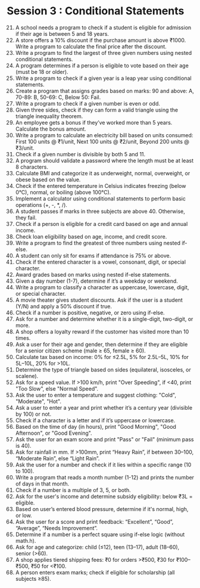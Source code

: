 # Session 3 : Conditional Statements

21. A school needs a program to check if a student is eligible for admission if their age is between 5 and 18 years.  
22. A store offers a 10% discount if the purchase amount is above ₹1000. Write a program to calculate the final price after the discount.  
23. Write a program to find the largest of three given numbers using nested conditional statements.  
24. A program determines if a person is eligible to vote based on their age (must be 18 or older).  
25. Write a program to check if a given year is a leap year using conditional statements.  
26. Create a program that assigns grades based on marks: 90 and above: A, 70-89: B, 50-69: C, Below 50: Fail.  
27. Write a program to check if a given number is even or odd.  
28. Given three sides, check if they can form a valid triangle using the triangle inequality theorem.  
29. An employee gets a bonus if they’ve worked more than 5 years. Calculate the bonus amount.  
30. Write a program to calculate an electricity bill based on units consumed: First 100 units @ ₹1/unit, Next 100 units @ ₹2/unit, Beyond 200 units @ ₹3/unit.  
31. Check if a given number is divisible by both 5 and 11.  
32. A program should validate a password where the length must be at least 8 characters.  
33. Calculate BMI and categorize it as underweight, normal, overweight, or obese based on the value.  
34. Check if the entered temperature in Celsius indicates freezing (below 0°C), normal, or boiling (above 100°C).  
35. Implement a calculator using conditional statements to perform basic operations (+, -, *, /).  
36. A student passes if marks in three subjects are above 40. Otherwise, they fail.  
37. Check if a person is eligible for a credit card based on age and annual income.  
38. Check loan eligibility based on age, income, and credit score.  
39. Write a program to find the greatest of three numbers using nested if-else.  
40. A student can only sit for exams if attendance is 75% or above.  
41. Check if the entered character is a vowel, consonant, digit, or special character.  
42. Award grades based on marks using nested if-else statements.  
43. Given a day number (1-7), determine if it’s a weekday or weekend.  
44. Write a program to classify a character as uppercase, lowercase, digit, or special character.
45. A movie theater gives student discounts. Ask if the user is a student (Y/N) and apply a 50% discount if true.
46. Check if a number is positive, negative, or zero using if-else.
47. Ask for a number and determine whether it is a single-digit, two-digit, or more.
48. A shop offers a loyalty reward if the customer has visited more than 10 times.
49. Ask a user for their age and gender, then determine if they are eligible for a senior citizen scheme (male ≥ 65, female ≥ 60).
50. Calculate tax based on income: 0% for ≤2.5L, 5% for 2.5L–5L, 10% for 5L–10L, 20% for >10L.
51. Determine the type of triangle based on sides (equilateral, isosceles, or scalene).
52. Ask for a speed value. If >100 km/h, print "Over Speeding", if <40, print "Too Slow", else "Normal Speed".
53. Ask the user to enter a temperature and suggest clothing: "Cold", "Moderate", "Hot".
54. Ask a user to enter a year and print whether it’s a century year (divisible by 100) or not.
55. Check if a character is a letter and if it’s uppercase or lowercase.
56. Based on the time of day (in hours), print "Good Morning", "Good Afternoon", or "Good Evening".
57. Ask the user for an exam score and print "Pass" or "Fail" (minimum pass is 40).
58. Ask for rainfall in mm. If >100mm, print “Heavy Rain”, if between 30–100, “Moderate Rain”, else “Light Rain”.
59. Ask the user for a number and check if it lies within a specific range (10 to 100).
60. Write a program that reads a month number (1-12) and prints the number of days in that month.
57. Check if a number is a multiple of 3, 5, or both.
58. Ask for the user's income and determine subsidy eligibility: below ₹3L = eligible.
59. Based on user’s entered blood pressure, determine if it's normal, high, or low.
60. Ask the user for a score and print feedback: “Excellent”, “Good”, “Average”, “Needs Improvement”.
61. Determine if a number is a perfect square using if-else logic (without math.h).
62. Ask for age and categorize: child (≤12), teen (13–17), adult (18–60), senior (>60).
64. A shop applies tiered shipping fees: ₹0 for orders >₹500, ₹30 for ₹100–₹500, ₹50 for <₹100.
65. A person enters exam marks; check if eligible for scholarship (all subjects ≥85).
